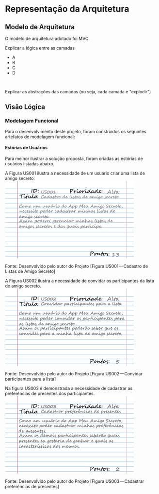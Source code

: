 # Representação da Arquitetura

## Modelo de Arquitetura

O modelo de arquitetura adotado foi MVC.

Explicar a lógica entre as camadas

* A
* B
* C
* D

<image> </image>

Explicar  as abstrações das camadas \(ou seja, cada camada e "explodir"\)

## Visão Lógica

### Modelagem Funcional
Para o desenvolvimento deste projeto, foram construídos os seguintes artefatos de modelagem funcional:
#### Estórias de Usuários
Para melhor ilustrar a solução proposta, foram criadas as estórias de usuários
listadas abaixo.

A Figura US001 ilustra a necessidade de um usuário criar uma lista de amigo secreto.
![Preview](/images/user-estory/US001.png?raw=true "Figura US001 — Cadastro de Listas de Amigo Secreto")
<p>Fonte: Desenvolvido pelo autor do Projeto [Figura US001 — Cadastro de Listas de Amigo Secreto]


A Figura US002 ilustra a necessidade de convidar os participantes da lista de amigo secreto.
![Preview](/images/user-estory/US002.png?raw=true "Figura US002 — Convidar participantes para a lista")
<p>Fonte: Desenvolvido pelo autor do Projeto [Figura US002 — Convidar participantes para a lista]


Na figura US003 é demonstrada a necessidade de cadastrar as preferências de presentes dos participantes.
![Preview](/images/user-estory/US003.png?raw=true "Figura US003 — Cadastrar preferências de presentes")
<p>Fonte: Desenvolvido pelo autor do Projeto [Figura US003 — Cadastrar preferências de presentes]


